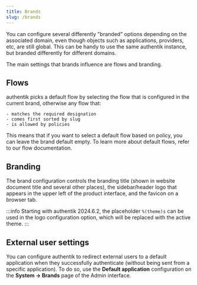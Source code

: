 ```yaml
---
title: Brands
slug: /brands
---
```


You can configure several differently "branded" options depending on the associated domain, even though objects such as applications, providers, etc, are still global. This can be handy to use the same authentik instance, but branded differently for different domains.

The main settings that brands influence are flows and branding.

## Flows

authentik picks a default flow by selecting the flow that is configured in the current brand, otherwise any flow that:

    - matches the required designation
    - comes first sorted by slug
    - is allowed by policies

This means that if you want to select a default flow based on policy, you can leave the brand default empty. To learn more about default flows, refer to our flow documentation.

## Branding

The brand configuration controls the branding title (shown in website document title and several other places), the sidebar/header logo that appears in the upper left of the product interface, and the favicon on a browser tab.

:::info
Starting with authentik 2024.6.2, the placeholder `%(theme)s` can be used in the logo configuration option, which will be replaced with the active theme.
:::

## External user settings

You can configure authentik to redirect external users to a default application when they successfully authenticate (without being sent from a specific application). To do so, use the **Default application** configuration on the **System -> Brands** page of the Admin interface.
